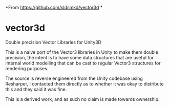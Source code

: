 *From https://github.com/sldsmkd/vector3d *

vector3d
========

Double precision Vector Libraries for Unity3D

This is a naive port of the Vector3 libraries in Unity to make them double precision, the intent is to have some data structures that are useful for internal world modelling that can be cast to regular Vector3 structures for rendering purposes.

The source is reverse engineered from the Unity codebase using Resharper, I contacted them directly as to whether it was okay to distribute this and they said it was fine.

This is a derived work, and as such no claim is made towards ownership.
